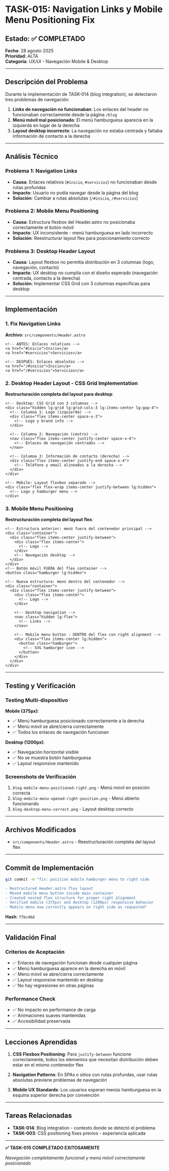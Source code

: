 # TASK-015: Navigation Links y Mobile Menu Positioning Fix

## **Estado: ✅ COMPLETADO**

**Fecha**: 28 agosto 2025  
**Prioridad**: ALTA  
**Categoría**: UX/UI - Navegación Mobile & Desktop

---

## **Descripción del Problema**

Durante la implementación de TASK-014 (blog integration), se detectaron tres problemas de navegación:

1. **Links de navegación no funcionaban**: Los enlaces del header no funcionaban correctamente desde la página `/blog`
2. **Menú móvil mal posicionado**: El menú hamburguesa aparecía en la izquierda en lugar de la derecha
3. **Layout desktop incorrecto**: La navegación no estaba centrada y faltaba información de contacto a la derecha

---

## **Análisis Técnico**

### **Problema 1: Navigation Links**

- **Causa**: Enlaces relativos (`#inicio`, `#servicios`) no funcionaban desde rutas profundas
- **Impacto**: Usuario no podía navegar desde la página del blog
- **Solución**: Cambiar a rutas absolutas (`/#inicio`, `/#servicios`)

### **Problema 2: Mobile Menu Positioning**

- **Causa**: Estructura flexbox del Header.astro no posicionaba correctamente el botón móvil
- **Impacto**: UX inconsistente - menú hamburguesa en lado incorrecto
- **Solución**: Reestructurar layout flex para posicionamiento correcto

### **Problema 3: Desktop Header Layout**

- **Causa**: Layout flexbox no permitía distribución en 3 columnas (logo, navegación, contacto)
- **Impacto**: UX desktop no cumplía con el diseño esperado (navegación centrada, contacto a la derecha)
- **Solución**: Implementar CSS Grid con 3 columnas específicas para desktop

---

## **Implementación**

### **1. Fix Navigation Links**

**Archivo**: `src/components/Header.astro`

```astro
<!-- ANTES: Enlaces relativos -->
<a href="#inicio">Inicio</a>
<a href="#servicios">Servicios</a>

<!-- DESPUÉS: Enlaces absolutos -->
<a href="/#inicio">Inicio</a>
<a href="/#servicios">Servicios</a>
```

### **2. Desktop Header Layout - CSS Grid Implementation**

**Restructuración completa del layout para desktop**:

```astro
<!-- Desktop: CSS Grid con 3 columnas -->
<div class="hidden lg:grid lg:grid-cols-3 lg:items-center lg:gap-4">
  <!-- Columna 1: Logo (izquierda) -->
  <div class="flex items-center space-x-3">
    <!-- Logo y brand info -->
  </div>

  <!-- Columna 2: Navegación (centro) -->
  <nav class="flex items-center justify-center space-x-6">
    <!-- Enlaces de navegación centrados -->
  </nav>

  <!-- Columna 3: Información de contacto (derecha) -->
  <div class="flex items-center justify-end space-x-4">
    <!-- Teléfono y email alineados a la derecha -->
  </div>
</div>

<!-- Mobile: Layout flexbox separado -->
<div class="flex flex-wrap items-center justify-between lg:hidden">
  <!-- Logo y hamburger menu -->
</div>
```

### **3. Mobile Menu Positioning**

**Restructuración completa del layout flex**:

```astro
<!-- Estructura anterior: menú fuera del contenedor principal -->
<div class="container">
  <div class="flex items-center justify-between">
    <div class="flex items-center">
      <!-- Logo -->
    </div>
    <!-- Navegación desktop -->
  </div>
</div>
<!-- Botón móvil FUERA del flex container -->
<button class="hamburger lg:hidden">

<!-- Nueva estructura: menú dentro del contenedor -->
<div class="container">
  <div class="flex items-center justify-between">
    <div class="flex items-center">
      <!-- Logo -->
    </div>

    <!-- Desktop navigation -->
    <nav class="hidden lg:flex">
      <!-- Links -->
    </nav>

    <!-- Mobile menu button - DENTRO del flex con right alignment -->
    <div class="flex items-center lg:hidden">
      <button class="hamburger">
        <!-- SVG hamburger icon -->
      </button>
    </div>
  </div>
</div>
```

---

## **Testing y Verificación**

### **Testing Multi-dispositivo**

**Mobile (375px)**:

- ✅ Menú hamburguesa posicionado correctamente a la derecha
- ✅ Menú móvil se abre/cierra correctamente
- ✅ Todos los enlaces de navegación funcionan

**Desktop (1200px)**:

- ✅ Navegación horizontal visible
- ✅ No se muestra botón hamburguesa
- ✅ Layout responsive mantenido

### **Screenshots de Verificación**

1. `blog-mobile-menu-positioned-right.png` - Menú móvil en posición correcta
2. `blog-mobile-menu-opened-right-position.png` - Menú abierto funcionando
3. `blog-desktop-menu-correct.png` - Layout desktop correcto

---

## **Archivos Modificados**

- `src/components/Header.astro` - Reestructuración completa del layout flex

---

## **Commit de Implementación**

```bash
git commit -m "fix: position mobile hamburger menu to right side

- Restructured Header.astro flex layout
- Moved mobile menu button inside main container
- Created nested flex structure for proper right alignment
- Verified mobile (375px) and desktop (1200px) responsive behavior
- Mobile menu now correctly appears on right side as requested"
```

**Hash**: `f7bc46d`

---

## **Validación Final**

### **Criterios de Aceptación**

- ✅ Enlaces de navegación funcionan desde cualquier página
- ✅ Menú hamburguesa aparece en la derecha en móvil
- ✅ Menú móvil se abre/cierra correctamente
- ✅ Layout responsive mantenido en desktop
- ✅ No hay regresiones en otras páginas

### **Performance Check**

- ✅ No impacto en performance de carga
- ✅ Animaciones suaves mantenidas
- ✅ Accesibilidad preservada

---

## **Lecciones Aprendidas**

1. **CSS Flexbox Positioning**: Para `justify-between` funcione correctamente, todos los elementos que necesitan distribución deben estar en el mismo contenedor flex

2. **Navigation Patterns**: En SPAs o sitios con rutas profundas, usar rutas absolutas previene problemas de navegación

3. **Mobile UX Standards**: Los usuarios esperan menús hamburguesa en la esquina superior derecha por convención

---

## **Tareas Relacionadas**

- **TASK-014**: Blog integration - contexto donde se detectó el problema
- **TASK-003**: CSS positioning fixes previos - experiencia aplicada

---

**✅ TASK-015 COMPLETADO EXITOSAMENTE**

_Navegación completamente funcional y menú móvil correctamente posicionado_

